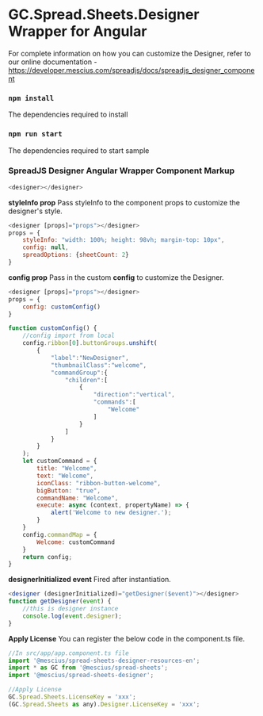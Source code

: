# GC.Spread.Sheets.Designer Wrapper for Angular

For complete information on how you can customize the Designer, refer to our online documentation - https://developer.mescius.com/spreadjs/docs/spreadjs_designer_component

### `npm install`
The dependencies required to install

### `npm run start`
The dependencies required to start sample

### SpreadJS Designer Angular Wrapper Component Markup
```js
<designer></designer>
```

**styleInfo prop** Pass styleInfo to the component props to customize the designer's style.
```js
<designer [props]="props"></designer>
props = {
    styleInfo: "width: 100%; height: 98vh; margin-top: 10px",
    config: null,
    spreadOptions: {sheetCount: 2}
}
```

**config prop** Pass in the custom **config** to customize the Designer.
```js
<designer [props]="props"></designer>
props = {
    config: customConfig()
}

function customConfig() {
    //config import from local
    config.ribbon[0].buttonGroups.unshift(
        {
            "label":"NewDesigner",
            "thumbnailClass":"welcome",
            "commandGroup":{
                "children":[
                    {
                        "direction":"vertical",
                        "commands":[
                            "Welcome"
                        ]
                    }
                ]
            }
        }
    );
    let customCommand = {
        title: "Welcome",
        text: "Welcome",
        iconClass: "ribbon-button-welcome",
        bigButton: "true",
        commandName: "Welcome",
        execute: async (context, propertyName) => {
            alert('Welcome to new designer.');
        }
    }
    config.commandMap = {
        Welcome: customCommand
    }
    return config;
}
```
**designerInitialized event** Fired after instantiation.
```js
<designer (designerInitialized)="getDesigner($event)"></designer>
function getDesigner(event) {
    //this is designer instance
    console.log(event.designer);
}
```

**Apply License** You can register the below code in the component.ts file.
```js
//In src/app/app.component.ts file
import '@mescius/spread-sheets-designer-resources-en';
import * as GC from '@mescius/spread-sheets';
import '@mescius/spread-sheets-designer';

//Apply License
GC.Spread.Sheets.LicenseKey = 'xxx';
(GC.Spread.Sheets as any).Designer.LicenseKey = 'xxx';
```